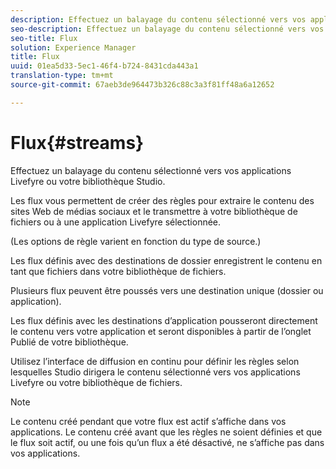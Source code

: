 ```yaml
---
description: Effectuez un balayage du contenu sélectionné vers vos applications Livefyre ou votre bibliothèque Studio.
seo-description: Effectuez un balayage du contenu sélectionné vers vos applications Livefyre ou votre bibliothèque Studio.
seo-title: Flux
solution: Experience Manager
title: Flux
uuid: 01ea5d33-5ec1-46f4-b724-8431cda443a1
translation-type: tm+mt
source-git-commit: 67aeb3de964473b326c88c3a3f81ff48a6a12652

---
```



# Flux{#streams}

Effectuez un balayage du contenu sélectionné vers vos applications Livefyre ou votre bibliothèque Studio.

Les flux vous permettent de créer des règles pour extraire le contenu des sites Web de médias sociaux et le transmettre à votre bibliothèque de fichiers ou à une application Livefyre sélectionnée.

(Les options de règle varient en fonction du type de source.)

Les flux définis avec des destinations de dossier enregistrent le contenu en tant que fichiers dans votre bibliothèque de fichiers.

Plusieurs flux peuvent être poussés vers une destination unique (dossier ou application).

Les flux définis avec les destinations d’application pousseront directement le contenu vers votre application et seront disponibles à partir de l’onglet Publié de votre bibliothèque.

Utilisez l’interface de diffusion en continu pour définir les règles selon lesquelles Studio dirigera le contenu sélectionné vers vos applications Livefyre ou votre bibliothèque de fichiers.

>[!NOTE]
>
>Le contenu créé pendant que votre flux est actif s’affiche dans vos applications. Le contenu créé avant que les règles ne soient définies et que le flux soit actif, ou une fois qu’un flux a été désactivé, ne s’affiche pas dans vos applications.

